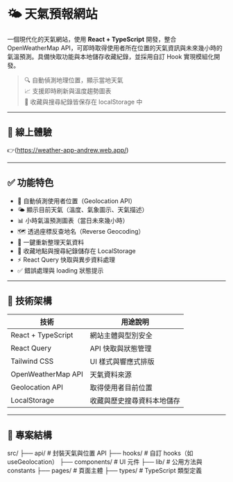 # 🌤️ 天氣預報網站

一個現代化的天氣網站，使用 **React + TypeScript** 開發，整合 OpenWeatherMap API，可即時取得使用者所在位置的天氣資訊與未來幾小時的氣溫預測。具備快取功能與本地儲存收藏紀錄，並採用自訂 Hook 實現模組化開發。

> 🔍 自動偵測地理位置，顯示當地天氣  
> 📈 支援即時刷新與溫度趨勢圖表  
> 💾 收藏與搜尋紀錄皆保存在 localStorage 中

---

## 🔗 線上體驗

👉(https://weather-app-andrew.web.app/)

---

## ✅ 功能特色

- 📍 自動偵測使用者位置（Geolocation API）
- 🌤️ 顯示目前天氣（溫度、氣象圖示、天氣描述）
- 📊 小時氣溫預測圖表（當日未來幾小時）
- 🗺️ 透過座標反查地名（Reverse Geocoding）
- 🔄 一鍵重新整理天氣資料
- 💾 收藏地點與搜尋紀錄儲存在 LocalStorage
- ⚡ React Query 快取與異步資料處理
- ✅ 錯誤處理與 loading 狀態提示

---

## 🧱 技術架構

| 技術               | 用途說明                   |
| ------------------ | -------------------------- |
| React + TypeScript | 網站主體與型別安全         |
| React Query        | API 快取與狀態管理         |
| Tailwind CSS       | UI 樣式與響應式排版        |
| OpenWeatherMap API | 天氣資料來源               |
| Geolocation API    | 取得使用者目前位置         |
| LocalStorage       | 收藏與歷史搜尋資料本地儲存 |

---

## 📂 專案結構

src/
├── api/ # 封裝天氣與位置 API
├── hooks/ # 自訂 hooks（如 useGeolocation）
├── components/ # UI 元件
├── lib/ # 公用方法與 constants
├── pages/ # 頁面主體
├── types/ # TypeScript 類型定義
